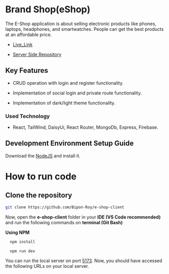 # Brand Shop(eShop)

The E-Shop application is about selling electronic products like phones, laptops, headphones, and smartwatches. People can get the best products at an affordable price.

-   [Live_Link](https://eshop-31def.web.app/)

-   [Server Side Repository](https://github.com/Bipon-Roy/e-shop-server)

## Key Features

-   CRUD operation with login and register functionality.

-   Implementation of social login and private route functionality.

-   Implementation of dark/light theme functionality.

### Used Technology

-   React, TailWind, DaisyUi, React Router, MongoDb, Express, Firebase.

## Development Environment Setup Guide

Download the [NodeJS](https://nodejs.org/en) and install it.

# How to run code

## Clone the repository

```sh
git clone https://github.com/Bipon-Roy/e-shop-client
```

Now, open the <b>e-shop-client</b> folder in your <b>IDE (VS Code recommended)</b> and run the following commands on <b>terminal (Git Bash)</b>

<b>Using NPM</b>

```bash
  npm install
```

```bash
  npm run dev
```

You can run the local server on port [5173](http://localhost:5173/). Now, you should have accessed the following URLs on your local server.
